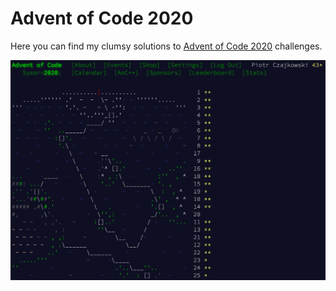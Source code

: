 # Advent of Code 2020

Here you can find my clumsy solutions to [Advent of Code 2020](https://adventofcode.com/2020) challenges.

![Final score](https://raw.githubusercontent.com/pczajkowski/aoc2020/master/calendar.png "Calendar")
